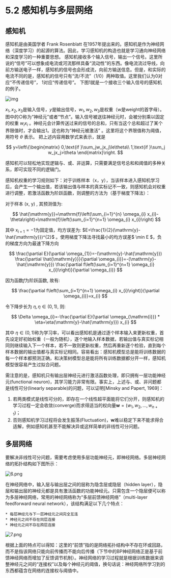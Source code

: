 # 5.2 感知机与多层网络

## 感知机

感知机是由美国学者 Frank Rosenblatt 在1957年提出来的。感知机是作为神经网络（深度学习）的起源的算法。因此，学习感知机的构造也就是学习通向神经网络和深度学习的一种重要思想。
感知机接收多个输入信号，输出一个信号。这里所说的“信号”可以想象成电流或河流那样具备“流动性”的东西。像电流流过导线，向前方输送电子一样，感知机的信号也会形成流，向前方输送信息。但是，和实际的电流不同的是，感知机的信号只有“流/不流”（1/0）两种取值。这里我们认为0对应“不传递信号”， 1对应“传递信号”。
下图1就是一个接收三个输入信号的感知机的例子。

![img](http://neuralnetworksanddeeplearning.com/images/tikz0.png)

$x_1,x_2,x_3$是输入信号，$y$是输出信号，$w_1,w_2,w_3$是权重（w是weight的首字母）。图中的○称为“神经元”或者“节点”。输入信号被送往神经元时，会被分别乘以固定的权重 $w_ix_i$ 。神经元会计算传送过来的信号的总和，只有当这个总和超过了某个界限值时，才会输出1。这也称为“神经元被激活” 。这里将这个界限值称为阈值，用符号 $\theta$ 表示。
把上述内容用数学式来表示，就是

$$
	y=\left\{\begin{matrix} 
	0,\text{if }\sum_jw_jx_j\le\theta\\ 1,\text{if }\sum_j w_jx_j>\theta
	\end{matrix}\right.
$$

感知机可以轻松地实现逻辑与、或、非运算，只需要满足信号总和和阈值的多种关系，即可实现不同的逻辑门。

感知机权重的学习规则如下：对于训练样本（x，y），当该样本进入感知机学习后，会产生一个输出值，若该输出值与样本的真实标记不一致，则感知机会对权重进行调整，若激活函数为阶跃函数，则调整的方法为（基于梯度下降法）：

对于样本  (x, y) , 其预测值为: 

$$
	\hat{\mathrm{y}}=\mathrm{f}\left(\sum_{i=1}^{n} \omega_{i} x_{i}-\theta\right)=\mathrm{f}\left(\sum_{i=1}^{n+1} \omega_{i} x_{i}\right)
$$

其中  $\mathrm{x}_{i+1}=-1$为固定值，均方误差为: $E=\frac{1}{2}(\mathrm{y}-\hat{\mathrm{y}})^{2}$ 。使用梯度下降法寻找最小的均方误差$ \min E $，负的梯度方向为最速下降方向

$$
	\frac{\partial E}{\partial \omega_{1}}=-(\mathrm{y}-\hat{\mathrm{y}}) \frac{\partial \hat{\mathrm{y}}}{\partial \omega_{i}}=-(\mathrm{y}-\hat{\mathrm{y}}) \frac{\partial f\left(\sum_{i=1}^{n+1} \omega_{i} x_{i}\right)}{\partial \omega_{i}}
$$

因为函数$f$为阶跃函数, 故有: 

$$
	\frac{\partial f\left(\sum_{i=1}^{n+1} \omega_{i} x_{i}\right)}{\partial \omega_{i}}=x_{i}
$$

令下降步长为 $\eta, \eta \in(0,1)$, 则:

$$
	\Delta \omega_{i}=-\frac{\partial E}{\partial \omega_{\mathrm{i}}} * \eta=\eta(\mathrm{y}-\hat{\mathrm{y}}) x_{i}
$$

其中 $\eta \in(0,1)$称为学习率，可以看出感知机是通过逐个样本输入来更新权重，首先设定好初始权重（一般为随机），逐个地输入样本数据，若输出值与真实标记相同则继续输入下一个样本，若不一致则更新权重，然后再重新逐个检验，直到每个样本数据的输出值都与真实标记相同。容易看出：感知机模型总是能将训练数据的每一个样本都预测正确，和决策树模型总是能将所有训练数据都分开一样，感知机模型很容易产生过拟合问题。

需注意的是，感知机只有输出层神经元进行激活函数处理，即只拥有一层功能神经元(functional neuron)，其学习能力非常有限。事实上，上述与、或、非问题都是线性可分(linearly separable)的问题，可以证明[Minsky and Papert, 1969]：

1. 若两类模式是线性可分的，即存在一个线性超平面能将它们分开，则感知机的学习过程一定会收敛(converge)而求得适当的权向量$\mathbf{w}=(w_1,w_2,\ldots,w_{n+1})$；
2. 否则感知机学习过程将会发生振荡(Fluctuation)，$\mathbf{w}$难以稳定下来不能求得合适解，例如感知机甚至不能解决异或这样简单的非线性可分问题。

## 多层网络

要解决非线性可分问题，需要考虑使用多层功能神经元，即神经网络。多层神经网络的拓扑结构如下图所示：

![6.png](https://i.loli.net/2018/10/17/5bc72cbb58ec6.png)

在神经网络中，输入层与输出层之间的层称为隐含层或隐层（hidden layer），隐层和输出层的神经元都是具有激活函数的功能神经元。只需包含一个隐层便可以称为多层神经网络，常用的神经网络称为“多层前馈神经网络”（multi-layer feedforward neural network），该结构满足以下几个特点：

	* 每层神经元与下一层神经元之间完全互连
	* 神经元之间不存在同层连接
	* 神经元之间不存在跨层连接

![7.png](https://i.loli.net/2018/10/17/5bc72cbb47ff8.png)

根据上面的特点可以得知：这里的“前馈”指的是网络拓扑结构中不存在环或回路，而不是指该网络只能向前传播而不能向后传播（下节中的BP神经网络正是基于前馈神经网络而增加了反馈调节机制）。神经网络的学习过程就是根据训练数据来调整神经元之间的“连接权”以及每个神经元的阈值，换句话说：神经网络所学习到的东西都蕴含在网络的连接权与阈值中。

